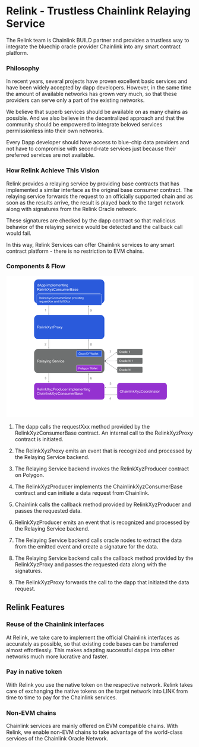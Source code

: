 # Relink - Trustless Chainlink Relaying Service

The Relink team is Chainlink BUILD partner and provides a trustless way to integrate the bluechip oracle provider Chainlink into any smart contract platform.

### Philosophy

In recent years, several projects have proven excellent basic services and have been widely accepted by dapp developers. However, in the same time the amount of available networks has grown very much, so that these providers can serve only a part of the existing networks.

We believe that superb services should be available on as many chains as possible. And we also believe in the decentralized approach and that the community should be empowered to integrate beloved services permissionless into their own networks.

Every Dapp developer should have access to blue-chip data providers and not have to compromise with second-rate services just because their preferred services are not available.

### How Relink Achieve This Vision

Relink provides a relaying service by providing base contracts that has implemented a similar interface as the original base consumer contract. The relaying service forwards the request to an officially supported chain and as soon as the results arrive, the result is played back to the target network along with signatures from the Relink Oracle network.

These signatures are checked by the dapp contract so that malicious behavior of the relaying service would be detected and the callback call would fail.

In this way, Relink Services can offer Chainlink services to any smart contract platform - there is no restriction to EVM chains.

### Components & Flow

![Alt text](https://github.com/RelinkServices/.github/blob/main/Relink%20Architecture.png?raw=true)

1. The dapp calls the requestXxx method provided by the RelinkXyzConsumerBase contract. An internal call to the RelinkXyzProxy contract is initiated.

2. The RelinkXyzProxy emits an event that is recognized and processed by the Relaying Service backend.

3. The Relaying Service backend invokes the RelinkXyzProducer contract on Polygon.

4. The RelinkXyzProducer implements the ChainlinkXyzConsumerBase contract and can initiate a data request from Chainlink.

5. Chainlink calls the callback method provided by RelinkXyzProducer and passes the requested data.

6. RelinkXyzProducer emits an event that is recognized and processed by the Relaying Service backend.

7. The Relaying Service backend calls oracle nodes to extract the data from the emitted event and create a signature for the data.

8. The Relaying Service backend calls the callback method provided by the RelinkXyzProxy and passes the requested data along with the signatures.

9. The RelinkXyzProxy forwards the call to the dapp that initiated the data request.

## Relink Features

### Reuse of the Chainlink interfaces

At Relink, we take care to implement the official Chainlink interfaces as accurately as possible, so that existing code bases can be transferred almost effortlessly. This makes adapting successful dapps into other networks much more lucrative and faster.

### Pay in native token

With Relink you use the native token on the respective network. Relink takes care of exchanging the native tokens on the target network into LINK from time to time to pay for the Chainlink services.

### Non-EVM chains

Chainlink services are mainly offered on EVM compatible chains. With Relink, we enable non-EVM chains to take advantage of the world-class services of the Chainlink Oracle Network.
